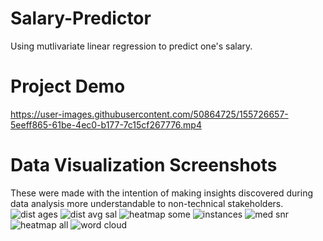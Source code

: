# Salary-Predictor
Using mutlivariate linear regression to predict one's salary.

# Project Demo 
https://user-images.githubusercontent.com/50864725/155726657-5eeff865-61be-4ec0-b177-7c15cf267776.mp4

# Data Visualization Screenshots 
These were made with the intention of making insights discovered during data analysis more understandable to non-technical stakeholders.
![dist ages](https://user-images.githubusercontent.com/50864725/155728511-c5ead7d0-0f9f-4c75-be4e-72b78db40e94.PNG)
![dist avg sal](https://user-images.githubusercontent.com/50864725/155728513-6bbcf94d-1707-4b0d-9b21-58eb5f899856.PNG)
![heatmap some](https://user-images.githubusercontent.com/50864725/155728480-94724121-a820-4760-a503-25f76e3af684.PNG)
![instances](https://user-images.githubusercontent.com/50864725/155728484-20341038-70d0-4a78-a5ce-cce1c8d9489d.PNG)
![med snr](https://user-images.githubusercontent.com/50864725/155728489-08821369-c88f-4c5b-b1b1-96f38d3b14b8.PNG)
![heatmap all](https://user-images.githubusercontent.com/50864725/155728492-9ca4ed1c-f6f8-4375-af08-2ba46182963e.PNG)
![word cloud](https://user-images.githubusercontent.com/50864725/155728524-f962b009-20c0-45bb-8383-ba3e3dd3816c.PNG)
